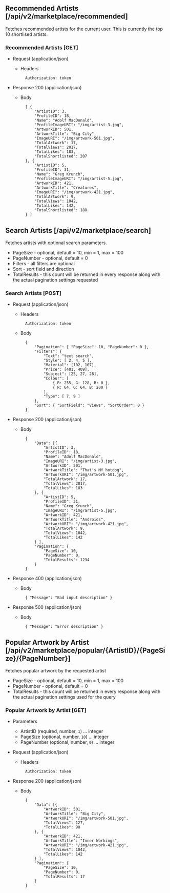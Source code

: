 ﻿

## Recommended Artists [/api/v2/marketplace/recommended]

Fetches recommended artists for the current user.  This is currently the top 10 shortlised artists.

### Recommended Artists [GET]
    
+ Request (application/json)

    + Headers
    
            Authorization: token
            
    
+ Response 200 (application/json)

    + Body
    
            [ {
                "ArtistID": 3,
                "ProfileID": 18,
                "Name": "Adolf MacDonald",
                "ProfileImageURI": "/img/artist-3.jpg",
                "ArtworkID": 501,
                "ArtworkTitle": "Big City",
                "ImageURI": "/img/artwork-501.jpg",
                "TotalArtwork": 17,
                "TotalViews": 2017,
                "TotalLikes": 183,
                "TotalShortlisted": 207
            }, {
                "ArtistID": 5,
                "ProfileID": 31,
                "Name": "Greg Krunch",
                "ProfileImageURI": "/img/artist-5.jpg",
                "ArtworkID": 421,
                "ArtworkTitle": "Creatures",
                "ImageURI": "/img/artwork-421.jpg",
                "TotalArtwork": 9,
                "TotalViews": 1042,
                "TotalLikes": 142,
                "TotalShortlisted": 188
            } ]
            
            
## Search Artists [/api/v2/marketplace/search]

Fetches artists with optional search parameters.

+ PageSize - optional, default = 10, min = 1, max = 100
+ PageNumber - optional, default = 0
+ Filters - all filters are optional
+ Sort - sort field and direction
+ TotalResults - this count will be returned in every response along with the actual pagination settings requested

### Search Artists [POST]

+ Request (application/json)

    + Headers
    
            Authorization: token
            
    + Body
    
            { 
                "Pagination": { "PageSize": 10, "PageNumber": 0 },
                "Filters": {
                    "Text": "text search",
                    "Style": [ 2, 4, 5 ],
                    "Material": [102, 107],
                    "Price": [401, 409],
                    "Subject": [25, 27, 28],
                    "Colour": [
                        { R: 255, G: 128, B: 0 },
                        { R: 64, G: 64, B: 200 }
                    ],
                    "Type": [ 7, 9 ]
                },
                "Sort": { "SortField": "Views", "SortOrder": 0 }
            }
            
    
+ Response 200 (application/json)

    + Body
    
            { 
                "Data": [{
                    "ArtistID": 3,
                    "ProfileID": 18,
                    "Name": "Adolf MacDonald",
                    "ImageURI": "/img/artist-3.jpg",
                    "ArtworkID": 501,
                    "ArtworkTitle": "That's MY hotdog",
                    "ArtworkURI": "/img/artwork-501.jpg",
                    "TotalArtwork": 17,
                    "TotalViews": 2017,
                    "TotalLikes": 183
                }, {
                    "ArtistID": 5,
                    "ProfileID": 31,
                    "Name": "Greg Krunch",
                    "ImageURI": "/img/artist-5.jpg",
                    "ArtworkID": 421,
                    "ArtworkTitle": "Androids",
                    "ArtworkURI": "/img/artwork-421.jpg",
                    "TotalArtwork": 9,
                    "TotalViews": 1042,
                    "TotalLikes": 142
                } ],
                "Pagination": {
                    "PageSize": 10,
                    "PageNumber": 0,
                    "TotalResults": 1234
                }
            }
            
+ Response 400 (application/json)

    + Body
    
            { "Message": "Bad input description" }
                        
+ Response 500 (application/json)

    + Body
    
            { "Message": "Error description" }


## Popular Artwork by Artist [/api/v2/marketplace/popular/{ArtistID}/{PageSize}/{PageNumber}]

Fetches popular artwork by the requested artist

+ PageSize - optional, default = 10, min = 1, max = 100
+ PageNumber - optional, default = 0
+ TotalResults - this count will be returned in every response along with the actual pagination settings used for the query

### Popular Artwork by Artist [GET]

+ Parameters

    + ArtistID (required, number, `1`) ... integer
    + PageSize (optional, number, `10`) ... integer
    + PageNumber (optional, number, `0`) ... integer


+ Request (application/json)

    + Headers
    
            Authorization: token
            
    
+ Response 200 (application/json)

    + Body
    
            { 
                "Data": [{
                    "ArtworkID": 501,
                    "ArtworkTitle": "Big City",
                    "ArtworkURI": "/img/artwork-501.jpg",
                    "TotalViews": 127,
                    "TotalLikes": 98
                }, {
                    "ArtworkID": 421,
                    "ArtworkTitle": "Inner Workings",
                    "ArtworkURI": "/img/artwork-421.jpg",
                    "TotalViews": 1042,
                    "TotalLikes": 142
                } ],
                "Pagination": {
                    "PageSize": 10,
                    "PageNumber": 0,
                    "TotalResults": 17
                }
            }
            